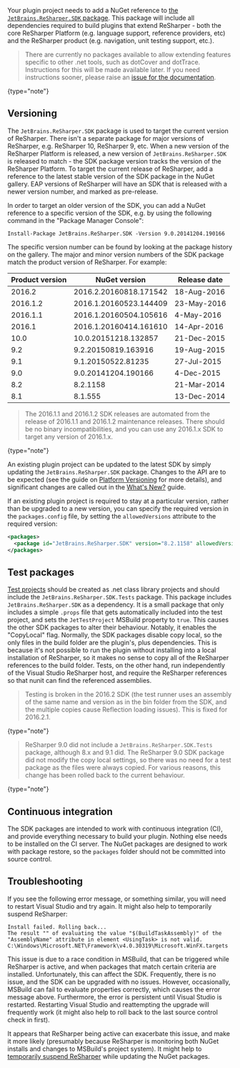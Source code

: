 [//]: # (title: NuGet references)

Your plugin project needs to add a NuGet reference to [the `JetBrains.ReSharper.SDK` package](http://www.nuget.org/packages/JetBrains.ReSharper.SDK/). This package will include all dependencies required to build plugins that extend ReSharper - both the core ReSharper Platform (e.g. language support, reference providers, etc) and the ReSharper product (e.g. navigation, unit testing support, etc.).

 >  There are currently no packages available to allow extending features specific to other .net tools, such as dotCover and dotTrace. Instructions for this will be made available later. If you need instructions sooner, please raise an [issue for the documentation](https://github.com/JetBrains/resharper-devguide/issues).
 >
 {type="note"}



## Versioning

The `JetBrains.ReSharper.SDK` package is used to target the current version of ReSharper. There isn't a separate package for major versions of ReSharper, e.g. ReSharper 10, ReSharper 9, etc. When a new version of the ReSharper Platform is released, a new version of `JetBrains.ReSharper.SDK` is released to match - the SDK package version tracks the version of the ReSharper Platform. To target the current release of ReSharper, add a reference to the latest stable version of the SDK package in the NuGet gallery. EAP versions of ReSharper will have an SDK that is released with a newer version number, and marked as pre-release.

In order to target an older version of the SDK, you can add a NuGet reference to a specific version of the SDK, e.g. by using the following command in the "Package Manager Console":

```
Install-Package JetBrains.ReSharper.SDK -Version 9.0.20141204.190166
```

The specific version number can be found by looking at the package history on the gallery. The major and minor version numbers of the SDK package match the product version of ReSharper. For example:

| Product version | NuGet version          | Release date |
|-----------------|------------------------|--------------|
| 2016.2          | 2016.2.20160818.171542 | 18-Aug-2016  |
| 2016.1.2        | 2016.1.20160523.144409 | 23-May-2016  |
| 2016.1.1        | 2016.1.20160504.105616 | 4-May-2016   |
| 2016.1          | 2016.1.20160414.161610 | 14-Apr-2016  |
|   10.0          | 10.0.20151218.132857   | 21-Dec-2015  |
|    9.2          |  9.2.20150819.163916   | 19-Aug-2015  |
|    9.1          |  9.1.20150522.81235    | 27-Jul-2015  |
|    9.0          |  9.0.20141204.190166   | 4-Dec-2015   |
|    8.2          |  8.2.1158              | 21-Mar-2014  |
|    8.1          |  8.1.555               | 13-Dec-2014  |

 >  The 2016.1.1 and 2016.1.2 SDK releases are automated from the release of 2016.1.1 and 2016.1.2 maintenance releases. There should be no binary incompatibilities, and you can use any 2016.1.x SDK to target any version of 2016.1.x.
 >
 {type="note"}

An existing plugin project can be updated to the latest SDK by simply updating the `JetBrains.ReSharper.SDK` package. Changes to the API are to be expected (see the guide on [Platform Versioning](PlatformVersioning.md) for more details), and significant changes are called out in the [What's New?](WhatsNew.md) guide.

If an existing plugin project is required to stay at a particular version, rather than be upgraded to a new version, you can specify the required version in the `packages.config` file, by setting the `allowedVersions` attribute to the required version:

```xml
<packages>
  <package id="JetBrains.ReSharper.SDK" version="8.2.1158" allowedVersions="[8.2.1158]" />
</packages>
```

## Test packages

[Test projects](Plugins_Testing.md) should be created as .net class library projects and should include the `JetBrains.ReSharper.SDK.Tests` package. This package includes `JetBrains.ReSharper.SDK` as a dependency. It is a small package that only includes a simple `.props` file that gets automatically included into the test project, and sets the `JetTestProject` MSBuild property to `true`. This causes the other SDK packages to alter their behaviour. Notably, it enables the "CopyLocal" flag. Normally, the SDK packages disable copy local, so the only files in the build folder are the plugin's, plus dependencies. This is because it's not possible to run the plugin without installing into a local installation of ReSharper, so it makes no sense to copy all of the ReSharper references to the build folder. Tests, on the other hand, run independently of the Visual Studio ReSharper host, and require the ReSharper references so that nunit can find the referenced assemblies.

 >  Testing is broken in the 2016.2 SDK (the test runner uses an assembly of the same name and version as in the bin folder from the SDK, and the multiple copies cause Reflection loading issues). This is fixed for 2016.2.1.
 >
 {type="note"}

 >  ReSharper 9.0 did not include a `JetBrains.ReSharper.SDK.Tests` package, although 8.x and 9.1 did. The ReSharper 9.0 SDK package did not modify the copy local settings, so there was no need for a test package as the files were always copied. For various reasons, this change has been rolled back to the current behaviour.
 >
 {type="note"}

## Continuous integration

The SDK packages are intended to work with continuous integration (CI), and provide everything necessary to build your plugin. Nothing else needs to be installed on the CI server. The NuGet packages are designed to work with package restore, so the `packages` folder should not be committed into source control.

## Troubleshooting

If you see the following error message, or something similar, you will need to restart Visual Studio and try again. It might also help to temporarily suspend ReSharper:

```
Install failed. Rolling back...
The result "" of evaluating the value "$(BuildTaskAssembly)" of the "AssemblyName" attribute in element <UsingTask> is not valid.  C:\Windows\Microsoft.NET\Framework\v4.0.30319\Microsoft.WinFX.targets
```

This issue is due to a race condition in MSBuild, that can be triggered while ReSharper is active, and when packages that match certain criteria are installed. Unfortunately, this can affect the SDK. Frequently, there is no issue, and the SDK can be upgraded with no issues. However, occasionally, MSBuild can fail to evaluate properties correctly, which causes the error message above. Furthermore, the error is persistent until Visual Studio is restarted. Restarting Visual Studio and reattempting the upgrade will frequently work (it might also help to roll back to the last source control check in first).

It appears that ReSharper being active can exacerbate this issue, and make it more likely (presumably because ReSharper is monitoring both NuGet installs and changes to MSBuild's project system). It might help to [temporarily suspend ReSharper](https://resharper-support.jetbrains.com/hc/en-us/articles/206546999-How-can-I-temporary-disable-turn-off-ReSharper-) while updating the NuGet packages.
